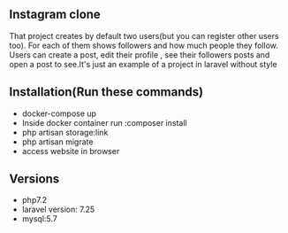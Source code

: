 ## Instagram clone 

That project creates by default two users(but you can register other users too). For each of them shows followers and how much people they follow. Users can create a post, edit their profile , see their followers posts and open a post to see.It's just an example of a project in laravel without style

## Installation(Run these commands)

- docker-compose up
- Inside docker container run :composer install
- php artisan storage:link
- php artisan migrate
- access website in browser

## Versions

- php7.2 
- laravel version: 7.25  
- mysql:5.7 


